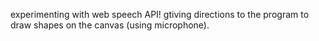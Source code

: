 experimenting with web speech API! gtiving directions to the program to draw shapes on the canvas (using microphone).
